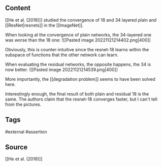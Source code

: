 ## Content
[[He et al. (2016)]] studied the convergence of 18 and 34 layered plain and [[ResNet|resnets]] in the [[ImageNet]]. 

When looking at the convergence of plain networks, the 34-layered one was worse than the 18 one:
![[Pasted image 20221121214402.png|400]]

Obviously, this is counter-intuitive since the resnet-18 learns within the subspace of functions that the other network can learn.

When evaluating the residual networks, the opposite happens, the 34 is now better.
![[Pasted image 20221121214539.png|400]]

More importantly, the [[degradation problem]] seems to have been solved here.

Interestingly enough, the final result of both plain and residual 18 is the same. The authors claim that the resnet-18 converges faster, but I can't tell from the pictures.






## Tags
#external 
#assertion 

## Source
[[He et al. (2016)]]

